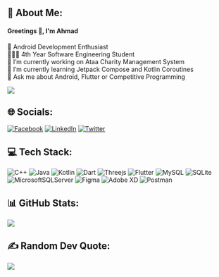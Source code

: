 ## 💫 About Me:
#### Greetings 👋, I'm Ahmad
📱 Android Development Enthusiast<br>🧑🏻‍💻 4th Year Software Engineering Student<br>🔭 I’m currently working on Ataa Charity Management System<br>🌱 I’m currently learning Jetpack Compose and Kotlin Coroutines<br>💬 Ask me about Android, Flutter or Competitive Programming

[![](https://visitcount.itsvg.in/api?id=ahmadshahal&icon=1&color=3)](https://visitcount.itsvg.in)

## 🌐 Socials:
[![Facebook](https://img.shields.io/badge/Facebook-%231877F2.svg?logo=Facebook&logoColor=white)](https://facebook.com/ahmad.shahal.2001) [![LinkedIn](https://img.shields.io/badge/LinkedIn-%230077B5.svg?logo=linkedin&logoColor=white)](https://linkedin.com/in/ahmad-shahal) [![Twitter](https://img.shields.io/badge/Twitter-%231DA1F2.svg?logo=Twitter&logoColor=white)](https://twitter.com/ahmadalshahal) 

## 💻 Tech Stack:
![C++](https://img.shields.io/badge/c++-%2300599C.svg?style=for-the-badge&logo=c%2B%2B&logoColor=white) ![Java](https://img.shields.io/badge/java-%23ED8B00.svg?style=for-the-badge&logo=java&logoColor=white) ![Kotlin](https://img.shields.io/badge/kotlin-%230095D5.svg?style=for-the-badge&logo=kotlin&logoColor=white) ![Dart](https://img.shields.io/badge/dart-%230175C2.svg?style=for-the-badge&logo=dart&logoColor=white) ![Threejs](https://img.shields.io/badge/threejs-black?style=for-the-badge&logo=three.js&logoColor=white) ![Flutter](https://img.shields.io/badge/Flutter-%2302569B.svg?style=for-the-badge&logo=Flutter&logoColor=white) ![MySQL](https://img.shields.io/badge/mysql-%2300f.svg?style=for-the-badge&logo=mysql&logoColor=white) ![SQLite](https://img.shields.io/badge/sqlite-%2307405e.svg?style=for-the-badge&logo=sqlite&logoColor=white) ![MicrosoftSQLServer](https://img.shields.io/badge/Microsoft%20SQL%20Sever-CC2927?style=for-the-badge&logo=microsoft%20sql%20server&logoColor=white) 	![Figma](https://img.shields.io/badge/figma-%23F24E1E.svg?style=for-the-badge&logo=figma&logoColor=white) ![Adobe XD](https://img.shields.io/badge/Adobe%20XD-470137?style=for-the-badge&logo=Adobe%20XD&logoColor=#FF61F6) ![Postman](https://img.shields.io/badge/Postman-FF6C37?style=for-the-badge&logo=postman&logoColor=white)
## 📊 GitHub Stats:
![](https://github-readme-stats.vercel.app/api/top-langs/?username=ahmadshahal&theme=dark&hide_border=true&include_all_commits=true&count_private=false&layout=compact)

## ✍️ Random Dev Quote:
![](https://quotes-github-readme.vercel.app/api?type=horizontal&theme=radical)
